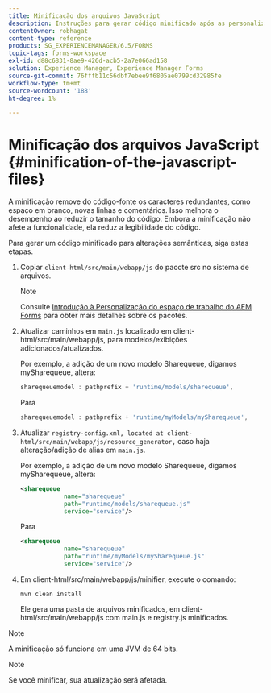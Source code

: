 ```yaml
---
title: Minificação dos arquivos JavaScript
description: Instruções para gerar código minificado após as personalizações do espaço de trabalho do AEM Forms para otimizar os arquivos JS para a Web.
contentOwner: robhagat
content-type: reference
products: SG_EXPERIENCEMANAGER/6.5/FORMS
topic-tags: forms-workspace
exl-id: d88c6831-8ae9-426d-acb5-2a7e066ad158
solution: Experience Manager, Experience Manager Forms
source-git-commit: 76fffb11c56dbf7ebee9f6805ae0799cd32985fe
workflow-type: tm+mt
source-wordcount: '188'
ht-degree: 1%

---
```


# Minificação dos arquivos JavaScript {#minification-of-the-javascript-files}

A minificação remove do código-fonte os caracteres redundantes, como espaço em branco, novas linhas e comentários. Isso melhora o desempenho ao reduzir o tamanho do código. Embora a minificação não afete a funcionalidade, ela reduz a legibilidade do código.

Para gerar um código minificado para alterações semânticas, siga estas etapas.

1. Copiar `client-html/src/main/webapp/js` do pacote src no sistema de arquivos.

   >[!NOTE]
   >
   >Consulte [Introdução à Personalização do espaço de trabalho do AEM Forms](/help/forms/using/introduction-customizing-html-workspace.md) para obter mais detalhes sobre os pacotes.

1. Atualizar caminhos em `main.js` localizado em client-html/src/main/webapp/js, para modelos/exibições adicionados/atualizados.

   Por exemplo, a adição de um novo modelo Sharequeue, digamos mySharequeue, altera:

   ```javascript
   sharequeuemodel : pathprefix + 'runtime/models/sharequeue',
   ```

   Para

   ```javascript
   sharequeuemodel : pathprefix + 'runtime/myModels/mySharequeue',
   ```

1. Atualizar `registry-config.xml, located at client-html/src/main/webapp/js/resource_generator,` caso haja alteração/adição de alias em `main.js`.

   Por exemplo, a adição de um novo modelo Sharequeue, digamos mySharequeue, altera:

   ```xml
   <sharequeue
               name="sharequeue"
               path="runtime/models/sharequeue.js"
               service="service"/>
   ```

   Para

   ```xml
   <sharequeue
               name="sharequeue"
               path="runtime/myModels/mySharequeue.js"
               service="service"/>
   ```

1. Em client-html/src/main/webapp/js/minifier, execute o comando:

   ```shell
   mvn clean install
   ```

   Ele gera uma pasta de arquivos minificados, em client-html/src/main/webapp/js com main.js e registry.js minificados.

>[!NOTE]
>
>A minificação só funciona em uma JVM de 64 bits.

>[!NOTE]
>
>Se você minificar, sua atualização será afetada.
